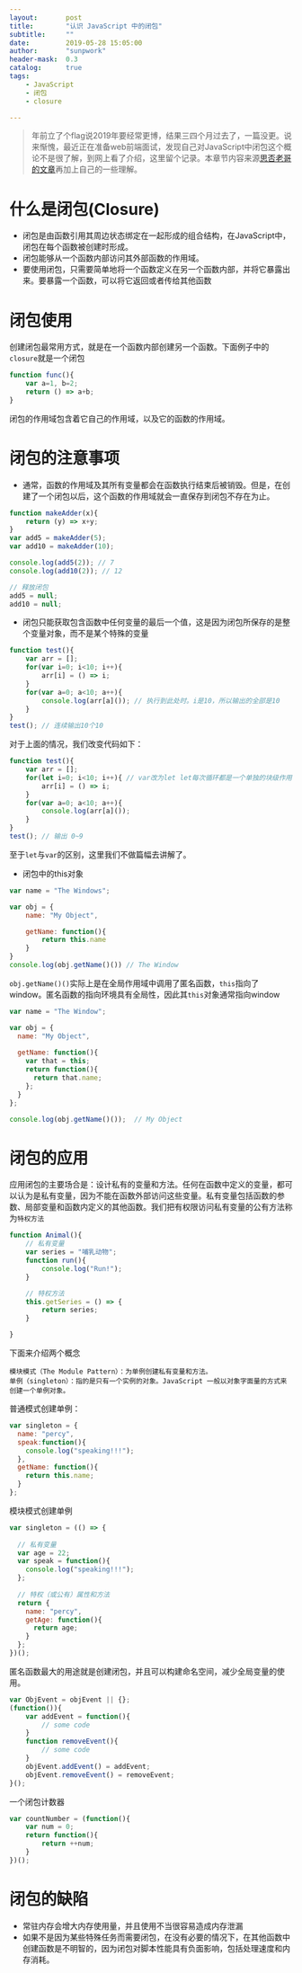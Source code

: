 ```yaml
---
layout:       post
title:        "认识 JavaScript 中的闭包"
subtitle:     ""
date:         2019-05-28 15:05:00
author:       "sunpwork"
header-mask:  0.3
catalog:      true
tags:
    - JavaScript
    - 闭包
    - closure

---
```

>年前立了个flag说2019年要经常更博，结果三四个月过去了，一篇没更。说来惭愧，最近正在准备web前端面试，发现自己对JavaScript中闭包这个概论不是很了解，到网上看了介绍，这里留个记录。本章节内容来源[思否老哥的文章](https://segmentfault.com/a/1190000006875662#articleHeader3)再加上自己的一些理解。

# 什么是闭包(Closure)
- 闭包是由函数引用其周边状态绑定在一起形成的组合结构，在JavaScript中，闭包在每个函数被创建时形成。
- 闭包能够从一个函数内部访问其外部函数的作用域。
- 要使用闭包，只需要简单地将一个函数定义在另一个函数内部，并将它暴露出来。要暴露一个函数，可以将它返回或者传给其他函数

# 闭包使用
创建闭包最常用方式，就是在一个函数内部创建另一个函数。下面例子中的`closure`就是一个闭包
``` JavaScript
function func(){
    var a=1, b=2;
    return () => a+b;
}
```
闭包的作用域包含着它自己的作用域，以及它的函数的作用域。

# 闭包的注意事项
- 通常，函数的作用域及其所有变量都会在函数执行结束后被销毁。但是，在创建了一个闭包以后，这个函数的作用域就会一直保存到闭包不存在为止。

``` JavaScript
function makeAdder(x){
    return (y) => x+y;
}
var add5 = makeAdder(5);
var add10 = makeAdder(10);

console.log(add5(2)); // 7
console.log(add10(2)); // 12

// 释放闭包
add5 = null;
add10 = null;
```

- 闭包只能获取包含函数中任何变量的最后一个值，这是因为闭包所保存的是整个变量对象，而不是某个特殊的变量
``` JavaScript
function test(){
    var arr = [];
    for(var i=0; i<10; i++){
        arr[i] = () => i;
    }
    for(var a=0; a<10; a++){
        console.log(arr[a]()); // 执行到此处时。i是10，所以输出的全部是10
    }
}
test(); // 连续输出10个10
```

对于上面的情况，我们改变代码如下：
``` JavaScript
function test(){
    var arr = [];
    for(let i=0; i<10; i++){ // var改为let let每次循环都是一个单独的块级作用域
        arr[i] = () => i;
    }
    for(var a=0; a<10; a++){
        console.log(arr[a]());
    }
}
test(); // 输出 0~9
```
至于`let`与`var`的区别，这里我们不做篇幅去讲解了。

- 闭包中的this对象

``` JavaScript
var name = "The Windows";

var obj = {
    name: "My Object",

    getName: function(){
        return this.name
    }
}
console.log(obj.getName()()) // The Window
```

`obj.getName()()`实际上是在全局作用域中调用了匿名函数，`this`指向了window。匿名函数的指向环境具有全局性，因此其`this`对象通常指向window

``` JavaScript
var name = "The Window";

var obj = {
  name: "My Object",
  
  getName: function(){
    var that = this;
    return function(){
      return that.name;
    };
  }
};

console.log(obj.getName()());  // My Object
```

# 闭包的应用

应用闭包的主要场合是：设计私有的变量和方法。任何在函数中定义的变量，都可以认为是私有变量，因为不能在函数外部访问这些变量。私有变量包括函数的参数、局部变量和函数内定义的其他函数。我们把有权限访问私有变量的公有方法称为`特权方法`
``` JavaScript
function Animal(){
    // 私有变量
    var series = "哺乳动物";
    function run(){
        console.log("Run!");
    }

    // 特权方法
    this.getSeries = () => {
        return series;
    }

}
```
下面来介绍两个概念
```
模块模式（The Module Pattern）：为单例创建私有变量和方法。
单例（singleton）：指的是只有一个实例的对象。JavaScript 一般以对象字面量的方式来创建一个单例对象。
```

普通模式创建单例：
``` JavaScript
var singleton = {
  name: "percy",
  speak:function(){
    console.log("speaking!!!");
  },
  getName: function(){
    return this.name;
  }
};
```
模块模式创建单例
``` JavaScript
var singleton = (() => {
  
  // 私有变量
  var age = 22;
  var speak = function(){
    console.log("speaking!!!");
  };
  
  // 特权（或公有）属性和方法
  return {
    name: "percy",
    getAge: function(){
      return age;
    }
  };
})();
```

匿名函数最大的用途就是创建闭包，并且可以构建命名空间，减少全局变量的使用。
``` JavaScript
var ObjEvent = objEvent || {};
(function()){
    var addEvent = function(){
        // some code
    }
    function removeEvent(){
        // some code
    }
    objEvent.addEvent() = addEvent;
    objEvent.removeEvent() = removeEvent;
}();
```

一个闭包计数器
``` JavaScript
var countNumber = (function(){
    var num = 0;
    return function(){
        return ++num;
    }
})();

```

# 闭包的缺陷
- 常驻内存会增大内存使用量，并且使用不当很容易造成内存泄漏
- 如果不是因为某些特殊任务而需要闭包，在没有必要的情况下，在其他函数中创建函数是不明智的，因为闭包对脚本性能具有负面影响，包括处理速度和内存消耗。

